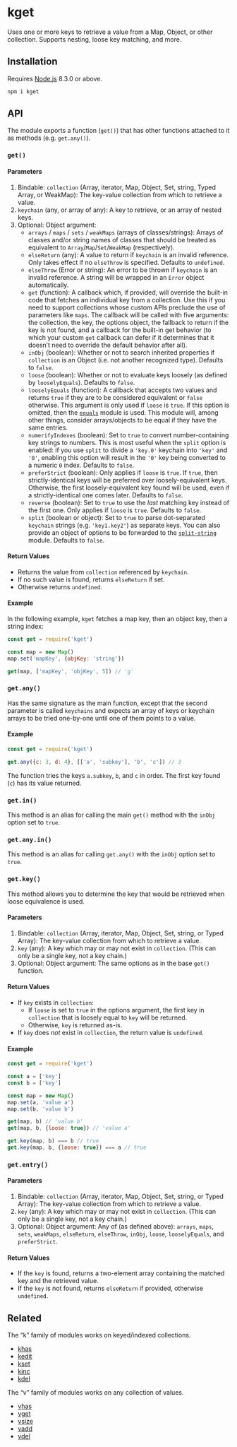 # kget

Uses one or more keys to retrieve a value from a Map, Object, or other collection. Supports nesting, loose key matching, and more.

## Installation

Requires [Node.js](https://nodejs.org/) 8.3.0 or above.

```bash
npm i kget
```

## API

The module exports a function (`get()`) that has other functions attached to it as methods (e.g. `get.any()`).

### `get()`

#### Parameters

1. Bindable: `collection` (Array, iterator, Map, Object, Set, string, Typed Array, or WeakMap): The key-value collection from which to retrieve a value.
2. `keychain` (any, or array of any): A key to retrieve, or an array of nested keys.
3. Optional: Object argument:
    * `arrays` / `maps` / `sets` / `weakMaps` (arrays of classes/strings): Arrays of classes and/or string names of classes that should be treated as equivalent to `Array`/`Map`/`Set`/`WeakMap` (respectively).
    * `elseReturn` (any): A value to return if `keychain` is an invalid reference. Only takes effect if no `elseThrow` is specified. Defaults to `undefined`.
    * `elseThrow` (Error or string): An error to be thrown if `keychain` is an invalid reference. A string will be wrapped in an `Error` object automatically.
    * `get` (function): A callback which, if provided, will override the built-in code that fetches an individual key from a collection. Use this if you need to support collections whose custom APIs preclude the use of parameters like `maps`. The callback will be called with five arguments: the collection, the key, the options object, the fallback to return if the key is not found, and a callback for the built-in get behavior (to which your custom `get` callback can defer if it determines that it doesn’t need to override the default behavior after all).
    * `inObj` (boolean): Whether or not to search inherited properties if `collection` is an Object (i.e. not another recognized type). Defaults to `false`.
    * `loose` (boolean): Whether or not to evaluate keys loosely (as defined by `looselyEquals`). Defaults to `false`.
    * `looselyEquals` (function): A callback that accepts two values and returns `true` if they are to be considered equivalent or `false` otherwise. This argument is only used if `loose` is `true`. If this option is omitted, then the [`equals`](https://www.npmjs.com/package/equals) module is used. This module will, among other things, consider arrays/objects to be equal if they have the same entries.
    * `numerifyIndexes` (boolean): Set to `true` to convert number-containing key strings to numbers. This is most useful when the `split` option is enabled: if you use `split` to divide a `'key.0'` keychain into `'key'` and `'0'`, enabling this option will result in the `'0'` key being converted to a numeric `0` index. Defaults to `false`.
    * `preferStrict` (boolean): Only applies if `loose` is `true`. If `true`, then strictly-identical keys will be preferred over loosely-equivalent keys. Otherwise, the first loosely-equivalent key found will be used, even if a strictly-identical one comes later. Defaults to `false`.
    * `reverse` (boolean): Set to `true` to use the _last_ matching key instead of the first one. Only applies if `loose` is `true`. Defaults to `false`.
    * `split` (boolean or object): Set to `true` to parse dot-separated `keychain` strings (e.g. `'key1.key2'`) as separate keys. You can also provide an object of options to be forwarded to the [`split-string`](https://www.npmjs.com/package/split-string) module. Defaults to `false`.

#### Return Values

* Returns the value from `collection` referenced by `keychain`.
* If no such value is found, returns `elseReturn` if set.
* Otherwise returns `undefined`.

#### Example

In the following example, `kget` fetches a map key, then an object key, then a string index:

```javascript
const get = require('kget')

const map = new Map()
map.set('mapKey', {objKey: 'string'})

get(map, ['mapKey', 'objKey', 5]) // 'g'
```

### `get.any()`

Has the same signature as the main function, except that the second parameter is called `keychains` and expects an array of keys or keychain arrays to be tried one-by-one until one of them points to a value.

#### Example

```javascript
const get = require('kget')

get.any({c: 3, d: 4}, [['a', 'subkey'], 'b', 'c']) // 3
```

The function tries the keys `a.subkey`, `b`, and `c` in order. The first key found (`c`) has its value returned.

### `get.in()`

This method is an alias for calling the main `get()` method with the `inObj` option set to `true`.

### `get.any.in()`

This method is an alias for calling `get.any()` with the `inObj` option set to `true`.

### `get.key()`

This method allows you to determine the key that would be retrieved when loose equivalence is used.

#### Parameters

1. Bindable: `collection` (Array, iterator, Map, Object, Set, string, or Typed Array): The key-value collection from which to retrieve a value.
2. `key` (any): A key which may or may not exist in `collection`. (This can only be a single key, not a key chain.)
3. Optional: Object argument: The same options as in the base `get()` function.

#### Return Values

* If `key` exists in `collection`:
    * If `loose` is set to `true` in the options argument, the first key in `collection` that is loosely equal to `key` will be returned.
    * Otherwise, `key` is returned as-is.
* If `key` does _not_ exist in `collection`, the return value is `undefined`.

#### Example

```javascript
const get = require('kget')

const a = ['key']
const b = ['key']

const map = new Map()
map.set(a, 'value a')
map.set(b, 'value b')

get(map, b) // 'value b'
get(map, b, {loose: true}) // 'value a'

get.key(map, b) === b // true
get.key(map, b, {loose: true}) === a // true
```

### `get.entry()`

#### Parameters

1. Bindable: `collection` (Array, iterator, Map, Object, Set, string, or Typed Array): The key-value collection from which to retrieve a value.
2. `key` (any): A key which may or may not exist in `collection`. (This can only be a single key, not a key chain.)
3. Optional: Object argument: Any of (as defined above): `arrays`, `maps`, `sets`, `weakMaps`, `elseReturn`, `elseThrow`, `inObj`, `loose`, `looselyEquals`, and `preferStrict`.

#### Return Values

* If the `key` is found, returns a two-element array containing the matched key and the retrieved value.
* If the `key` is not found, returns `elseReturn` if provided, otherwise `undefined`.

## Related

The “k” family of modules works on keyed/indexed collections.

* [khas](https://github.com/lamansky/khas)
* [kedit](https://github.com/lamansky/kedit)
* [kset](https://github.com/lamansky/kset)
* [kinc](https://github.com/lamansky/kinc)
* [kdel](https://github.com/lamansky/kdel)

The “v” family of modules works on any collection of values.

* [vhas](https://github.com/lamansky/vhas)
* [vget](https://github.com/lamansky/vget)
* [vsize](https://github.com/lamansky/vsize)
* [vadd](https://github.com/lamansky/vadd)
* [vdel](https://github.com/lamansky/vdel)
